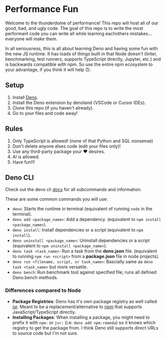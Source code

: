 # Performance Fun
Welcome to the thunderdome of performance! This repo will host all of our good, bad, and ugly code. The goal of this repo is to write the most performant code you can write all while learning eachothers mistakes... everyone will make them.

In all seriousness, this is all about learning Deno and having some fun with the new JS runtime. It has loads of things built in that Node doesn't (linter, benchmarking, test runners, supports TypeScript directly, Jupyter, etc.) and is backwards compatible with npm. So use the entire npm ecosystem to your advantage, if you think it will help 🙃. 

## Setup 
1. Install [Deno](https://docs.deno.com/runtime/).
2. Install the Deno extension by denoland (VSCode or Cursor IDEs).
3. Clone this repo (if you haven't already).
4. Go to your files and code away!


## Rules
1. Only TypeScript is allowed! (none of that Python and SQL nonsense)
2. Don't delete anyone elses code (edit your files only)!
3. Use any third-party package your ❤️ desires.
4. AI is allowed.
5. Have fun!!!


## Deno CLI 
Check out the deno cli [docs](https://docs.deno.com/runtime/reference/cli/) for all subcommands and information.

These are some common commands you will use:
- `deno`: Starts the runtime in terminal (equivalent of running `node` in the terminal).
- `deno add <package_name>`: Add a dependency. (equivalent to `npm install <package_name>`).
- `deno install`: Install dependencies or a script (equivalent to `npm install`).
- `deno uninstall <package_name>`: Uninstall dependencies or a script (equivalent to `npm uninstall <package_name>`).
- `deno task <task_name>`: Run a task from the **deno.json** file. (equivalent to running `npm run <script>` from a **package.json** file in node projects).
- `deno run <filename, script, or task_name>`: Bascially same as `deno task <task_name>` but more versatile.
- `deno bench`: Run benchmark tool against specified file; runs all defined Deno.bench methods.

### Differences compared to Node
- **Package Registries**: Deno has it's own package registry as well called [jsr](https://jsr.io/). Meant to be a replacement/alternative to [npm](https://www.npmjs.com/) that supports JavaScript/TypeScript directly.
- **Installing Packages**: When installing a package, you might need to prefix it with `npm:` or `jsr:` (i.e: `deno add npm:remeda`) so it knows which registry to get the package from. I think Deno still supports direct URLs to source code but I'm not sure.
